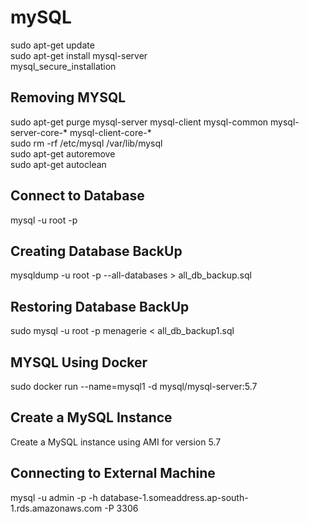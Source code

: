 # mySQL
sudo apt-get update <br />
sudo apt-get install mysql-server <br />
mysql_secure_installation <br />
    
## Removing MYSQL
sudo apt-get purge mysql-server mysql-client mysql-common mysql-server-core-* mysql-client-core-* <br />
sudo rm -rf /etc/mysql /var/lib/mysql <br />
sudo apt-get autoremove <br />
sudo apt-get autoclean <br />
    
    
## Connect to Database
mysql -u root -p 

## Creating Database BackUp
mysqldump -u root -p --all-databases > all_db_backup.sql

## Restoring Database BackUp
sudo mysql -u root -p menagerie < all_db_backup1.sql

## MYSQL Using Docker
sudo docker run --name=mysql1 -d mysql/mysql-server:5.7

## Create a MySQL Instance
Create a MySQL instance using AMI for version 5.7

## Connecting to External Machine
 mysql -u admin -p -h database-1.someaddress.ap-south-1.rds.amazonaws.com -P 3306

